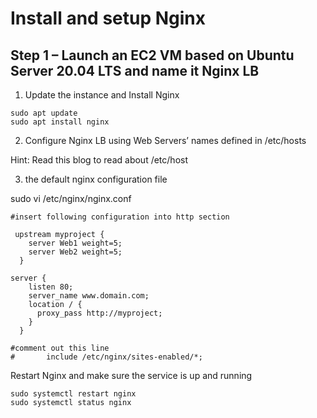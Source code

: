 # Install and setup Nginx 

## Step 1 – Launch an EC2 VM based on Ubuntu Server 20.04 LTS and name it Nginx LB 

1. Update the instance and Install Nginx

```
sudo apt update
sudo apt install nginx
```

2. Configure Nginx LB using Web Servers’ names defined in /etc/hosts

Hint: Read this blog to read about /etc/host

3.  the default nginx configuration file

sudo vi /etc/nginx/nginx.conf


```
#insert following configuration into http section

 upstream myproject {
    server Web1 weight=5;
    server Web2 weight=5;
  }

server {
    listen 80;
    server_name www.domain.com;
    location / {
      proxy_pass http://myproject;
    }
  }

#comment out this line
#       include /etc/nginx/sites-enabled/*;
```


Restart Nginx and make sure the service is up and running


```
sudo systemctl restart nginx
sudo systemctl status nginx
```
